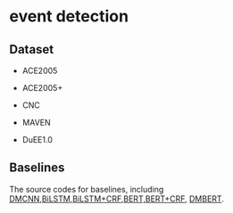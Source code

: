 # event detection

## Dataset

- ACE2005

- ACE2005+

- CNC

- MAVEN

- DuEE1.0

## Baselines

The source codes for baselines, including [DMCNN](DMCNN),[BiLSTM,BiLSTM+CRF](BiLSTM),[BERT,BERT+CRF](BERT), [DMBERT](DMBERT).
